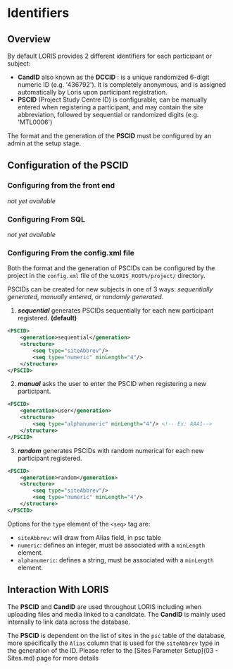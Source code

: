 # Identifiers

## Overview
By default LORIS provides 2 different identifiers for each participant or subject: 

- **CandID** also known as the **DCCID** : is a unique randomized 6-digit numeric ID (e.g. '436792').  It is completely anonymous, and is assigned automatically by Loris upon participant registration. 
- **PSCID** (Project Study Centre ID) is configurable, can be manually entered when registering a participant, and may contain the site abbreviation, followed by sequential or randomized digits (e.g. 'MTL0006')

The format and the generation of the **PSCID** must be configured by an admin at the setup stage.

## Configuration of the PSCID

### Configuring from the front end
_not yet available_

### Configuring From SQL
_not yet available_

### Configuring From the config.xml file

Both the format and the generation of PSCIDs can be configured by the project in the `config.xml` file of the `%LORIS_ROOT%/project/` directory.

PSCIDs can be created for new subjects in one of 3 ways: *sequentially generated*, *manually entered*, or *randomly generated*.

1. ***sequential*** generates PSCIDs sequentially for each new participant registered. **(default)**

 ```xml
 <PSCID>
     <generation>sequential</generation> 
     <structure>
         <seq type="siteAbbrev"/>
         <seq type="numeric" minLength="4"/>
     </structure>
 </PSCID>
 ```

2. ***manual*** asks the user to enter the PSCID when registering a new participant.

 ```xml
 <PSCID> 
     <generation>user</generation> 
     <structure>
         <seq type="alphanumeric" minLength="4"/> <!-- Ex: AAA1-->
     </structure>
 </PSCID>
 ```

3. ***random*** generates PSCIDs with random numerical for each new participant registered.

 ```xml
 <PSCID>
     <generation>random</generation> 
     <structure>
         <seq type="siteAbbrev"/>
         <seq type="numeric" minLength="4"/>
     </structure>
 </PSCID>
 ```
 
 Options for the `type` element of the `<seq>` tag are:
  - `siteAbbrev`: will draw from Alias field, in psc table
  - `numeric`: defines an integer, must be associated with a `minLength` element. 
  - `alphanumeric`: defines a string, must be associated with a `minLength` element.

## Interaction With LORIS

The **PSCID** and **CandID** are used throughout LORIS including when uploading files and media linked to a candidate. The **CandID** is mainly used internally to link data across the database.

The **PSCID** is dependent on the list of sites in the `psc` table of the database, more specifically the `Alias` column that is used for the `siteAbbrev` type in the generation of the ID. Please refer to the [Sites Parameter Setup](03 - Sites.md) page for more details
